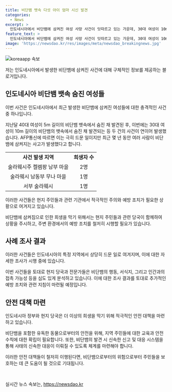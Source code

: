 ```yaml
---
title: 비단뱀 뱃속 다섯 아이 엄마 시신 발견
categories:
  - News
excerpt: >
  인도네시아에서 비단뱀에 삼켜진 여성 사망 사건이 잇따르고 있는 가운데, 30대 여성이 10m, 40대 여성이 5m 비단뱀의 뱃속에서 숨진 채 발견됐다. 두 달 사이에 이런 비단뱀에 의한 사망 사건이 두 차례나 발생한 것으로 알려졌다. 이번 사건에서는 남편과 마을 주민들이 뱀의 배를 가르자 여성이 발견됐다. 최근 몇 년 동안 비단뱀에 삼켜지는 사고가 늘고 있으며, 유사한 비단뱀에 의한 여성 사망 사건이 발생하고 있는 것으로 보고된 바 있다. (150자)
feature_text: >
  인도네시아에서 비단뱀에 삼켜진 여성 사망 사건이 잇따르고 있는 가운데, 30대 여성이 10m, 40대 여성이 5m 비단뱀의 뱃속에서 숨진 채 발견됐다. 두 달 사이에 이런 비단뱀에 의한 사망 사건이 두 차례나 발생한 것으로 알려졌다. 이번 사건에서는 남편과 마을 주민들이 뱀의 배를 가르자 여성이 발견됐다. 최근 몇 년 동안 비단뱀에 삼켜지는 사고가 늘고 있으며, 유사한 비단뱀에 의한 여성 사망 사건이 발생하고 있는 것으로 보고된 바 있다. (150자)
image: 'https://newsdao.kr/res/images/meta/newsdao_breakingnews.jpg'
---
```


<p><img src="https://newsdao.kr/res/images/meta/newsdao_breakingnews.jpg" alt="koreaapp 속보" /></p>

<p>저는 인도네시아에서 발생한 비단뱀에 삼켜진 사건에 대해 구체적인 정보를 제공하는 블로거입니다.</p>

<h2 data-ke-size="size26">인도네시아 비단뱀 뱃속 숨진 여성들</h2>

<p>이번 사건은 인도네시아에서 최근 발생한 비단뱀에 삼켜진 여성들에 대한 충격적인 사건 중 하나입니다.</p>

<p data-ke-size="size16">지난달 40대 여성이 5m 길이의 비단뱀 뱃속에서 숨진 채 발견된 후, 이번에는 30대 여성이 10m 길이의 비단뱀의 뱃속에서 숨진 채 발견되는 등 두 건의 사건이 연이어 발생했습니다. AFP통신에 따르면 이는 극히 드문 일이지만 최근 몇 년 동안 여러 사람이 비단뱀에 삼켜지는 사고가 발생했다고 합니다.</p>

<table>
    <tr>
        <td style="text-align: center; height: 17px;"><b>사건 발생 지역</b></td>
        <td style="text-align: center; height: 17px;"><b>희생자 수</b></td>
    </tr>
    <tr>
        <td style="text-align: center; height: 17px;">술라웨시주 켈렘팡 남부 마을</td>
        <td style="text-align: center; height: 17px;">2명</td>
    </tr>
    <tr>
        <td style="text-align: center; height: 17px;">술라웨시 남동부 무나 마을</td>
        <td style="text-align: center; height: 17px;">1명</td>
    </tr>
    <tr>
        <td style="text-align: center; height: 17px;">서부 술라웨시</td>
        <td style="text-align: center; height: 17px;">1명</td>
    </tr>
</table>

<p>이러한 사건들은 현지 주민들과 관련 기관에서 적극적인 주의와 예방 조치가 필요한 상황으로 여겨지고 있습니다.</p>

<p data-ke-size="size16">비단뱀에 삼켜짐으로 인한 희생을 막기 위해서는 현지 주민들과 관련 당국이 함께하여 상황을 주시하고, 주변 환경에서의 예방 조치를 철저히 시행할 필요가 있습니다.</p>

<h2 data-ke-size="size26">사례 조사 결과</h2>

<p>이러한 사건들은 인도네시아의 특정 지역에서 상당히 드문 일로 여겨지며, 이에 대한 자세한 조사가 시행 중에 있습니다.</p>

<p data-ke-size="size16">이번 사건들을 토대로 현지 당국과 전문가들은 비단뱀의 행동, 서식지, 그리고 인간과의 접촉 가능성 등을 심도 있게 분석하고 있습니다. 이에 대한 조사 결과를 토대로 추가적인 예방 조치와 관련 지침이 마련될 예정입니다.</p>

<h2 data-ke-size="size26">안전 대책 마련</h2>

<p>인도네시아 정부와 현지 당국은 더 이상의 희생을 막기 위해 적극적인 안전 대책을 마련하고 있습니다.</p>

<p data-ke-size="size16">비단뱀을 포함한 유독한 동물으로부터의 안전을 위해, 지역 주민들에 대한 교육과 안전 수칙에 대한 확립이 필요합니다. 또한, 비단뱀의 발견 시 신속한 신고 및 대응 시스템을 통해 사태의 신속한 대응이 이뤄질 수 있도록 체계를 마련해야 합니다.</p>

<p>이러한 안전 대책들이 철저히 이행된다면, 비단뱀으로부터의 위험으로부터 주민들을 보호하는 데 큰 도움이 될 것으로 기대됩니다.</p>

<p data-ke-size="size16">&nbsp;</p>
실시간 뉴스 속보는, <a href="https://newsdao.kr" rel="dofollow">https://newsdao.kr</a>


